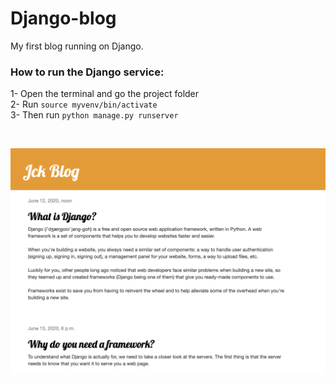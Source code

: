 # Django-blog
My first blog running on Django.

### How to run the Django service:

1- Open the terminal and go the project folder <br/>
2- Run `source myvenv/bin/activate` <br/>
3- Then run `python manage.py runserver` <br/>

<br/>

![](blog/django_blog.png)
